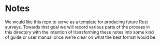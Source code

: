 # Notes

We would like this repo to serve as a template for producing future Rust surveys. Towards that goal we will record various parts of the process in this directory with the intention of transforming these notes into some kind of guide or user manual once we're clear on what the best format would be.
